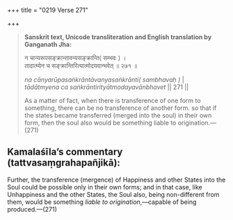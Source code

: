 +++
title = "0219 Verse 271"

+++
> **Sanskrit text, Unicode transliteration and English translation by Ganganath Jha:** 
>
> न चान्यरूपसङ्क्रान्तावन्यसङ्क्रान्ति( सम्भवः ) ।  
> तादात्म्येन च सङ्क्रान्तिरित्यात्मोदयवान्भवेत् ॥ २७१ ॥ 
>
> *na cānyarūpasaṅkrāntāvanyasaṅkrānti( sambhavaḥ )* \|  
> *tādātmyena ca saṅkrāntirityātmodayavānbhavet* \|\| 271 \|\| 
>
> As a matter of fact, when there is transference of one form to something, there can be no transference of another form. so that if the states became transferred (merged into the soul) in their own form, then the soul also would be something liable to origination.—(271)



## Kamalaśīla’s commentary (tattvasaṃgrahapañjikā):

Further, the transference (mergence) of Happiness and other States into the Soul could be possible only in their own forms; and in that case, like Unhappiness and the other States, the Soul also, being non-different from them, would be something *liable to origination*,—capable of being produced.—(271)


